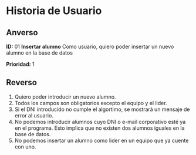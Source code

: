 # Historia de Usuario

## Anverso

**ID:** 01 **Insertar alumno**
Como usuario, quiero poder insertar un nuevo alumno en la base de datos

**Prioridad:** 1 

## Reverso

1. Quiero poder introducir un nuevo alumno.
2. Todos los campos son obligatorios excepto el equipo y el lider.
3. Si el DNI introducido no cumple el algortimo, se mostrará un mensaje de error al usuario.
4. No podemos introducir alumnos cuyo DNI o e-mail corporativo esté ya en el programa. Esto implica que no existen dos alumnos iguales en la base de datos.
5. No podemos insertar un alumno como lider en un equipo que ya cuente con uno.
